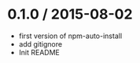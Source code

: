 
0.1.0 / 2015-08-02
==================

 * first version of npm-auto-install
 * add gitignore
 * Init README
